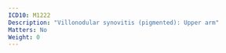 ```yaml
---
ICD10: M1222
Description: "Villonodular synovitis (pigmented): Upper arm"
Matters: No
Weight: 0
---
```


